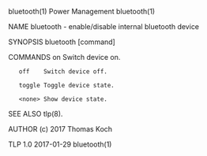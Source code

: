 bluetooth(1)                                                                                   Power Management                                                                                  bluetooth(1)

NAME
       bluetooth - enable/disable internal bluetooth device

SYNOPSIS
       bluetooth [command]

COMMANDS
       on     Switch device on.

       off    Switch device off.

       toggle Toggle device state.

       <none> Show device state.

SEE ALSO
       tlp(8).

AUTHOR
       (c) 2017 Thomas Koch <linrunner at gmx.net>

TLP 1.0                                                                                           2017-01-29                                                                                     bluetooth(1)
